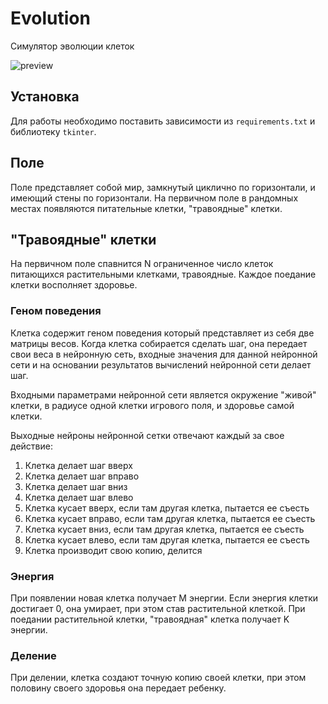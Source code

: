 # Evolution
Симулятор эволюции клеток

![preview](https://github.com/J4CKVVH173/evolution2.0/preview/preview.png)

## Установка
Для работы необходимо поставить зависимости из `requirements.txt` и библиотеку `tkinter`.

## Поле
Поле представляет собой мир, замкнутый циклично по горизонтали, и имеющий стены по горизонтали.
На первичном поле в рандомных местах появляются питательные клетки, "травоядные" клетки.

## "Травоядные" клетки
На первичном поле спавнится N ограниченное число клеток питающихся растительными клетками, травоядные. Каждое поедание клетки восполняет здоровье.

### Геном поведения
Клетка содержит геном поведения который представляет из себя две матрицы весов. Когда клетка собирается сделать
шаг, она передает свои веса в нейронную сеть, входные значения для данной нейронной сети и на основании результатов
вычислений нейронной сети делает шаг.

Входными параметрами нейронной сети является окружение "живой" клетки, в радиусе одной клетки игрового поля, и
здоровье самой клетки.

Выходные нейроны нейронной сетки отвечают каждый за свое действие:

1. Клетка делает шаг вверх
1. Клетка делает шаг вправо
1. Клетка делает шаг вниз
1. Клетка делает шаг влево
1. Клетка кусает вверх, если там другая клетка, пытается ее съесть
1. Клетка кусает вправо, если там другая клетка, пытается ее съесть
1. Клетка кусает вниз, если там другая клетка, пытается ее съесть
1. Клетка кусает влево, если там другая клетка, пытается ее съесть
1. Клетка производит свою копию, делится


### Энергия
При появлении новая клетка получает M энергии.
Если энергия клетки достигает 0, она умирает, при этом став растительной клеткой. При поедании растительной клетки, "травоядная" клетка получает K энергии.

### Деление

При делении, клетка создают точную копию своей клетки, при этом половину своего здоровья она передает ребенку.
